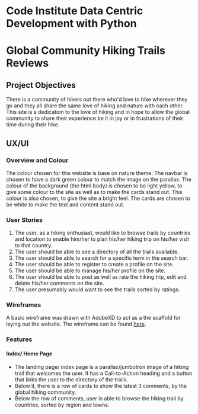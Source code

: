 # Code Institute Data Centric Development with Python

# Global Community Hiking Trails Reviews

## Project Objectives
There is a community of hikers out there who'd love to hike wherever they go and they all share the same love of hiking and nature with each other. This site 
is a dedication to the love of hiking and in hope to allow the global community to share their experience be it in joy or in frustrations of their time during 
their hike.

## UX/UI
### Overview and Colour
The colour chosen for this website is base on nature theme. The navbar is chosen to have a dark green colour to match the image on the parallax.
The colour of the background (the html body) is chosen to be light yellow, to give some colour to the site as well as to make the cards stand out.
This colour is also chosen, to give the site a bright feel. 
The cards are chosen to be white to make the text and content stand out.

### User Stories
1. The user, as a hiking enthusiast, would like to browse trails by countries and location to enable him/her to plan his/her hiking trip on his/her visit to that country.
2. The user should be able to see a directory of all the trails available.
3. The user should be able to search for a specific term in the search bar.
4. The user should be able to register to create a profile on the site.
5. The user should be able to manage his/her profile on the site.
6. The user should be able to post as well as rate the hiking trip, edit and delete his/her comments on the site.
7. The user presumably would want to see the trails sorted by ratings.

### Wireframes
A basic wireframe was drawn with AdobeXD to act as a the scaffold for laying out the website. The wireframe can be found [here](https://github.com/Oraclebun/ci-datacentric-project3/tree/master/documents).

### Features
#### Index/ Home Page
* The landing page/ index page is a parallax/jumbotron image of a hiking trail that welcomes the user. It has a Call-to-Action heading and a button that links the user to the directory of the trails.
* Below it, there is a row of cards to show the latest 3 comments, by the global hiking community.
* Below the row of comments, user is able to browse the hiking trail by countries, sorted by region and towns.

